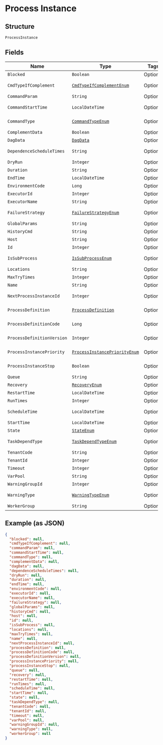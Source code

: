 
# Process Instance

## Structure

`ProcessInstance`

## Fields

| Name | Type | Tags | Description | Getter | Setter |
|  --- | --- | --- | --- | --- | --- |
| `Blocked` | `Boolean` | Optional | - | Boolean getBlocked() | setBlocked(Boolean blocked) |
| `CmdTypeIfComplement` | [`CmdTypeIfComplementEnum`](../../doc/models/cmd-type-if-complement-enum.md) | Optional | - | CmdTypeIfComplementEnum getCmdTypeIfComplement() | setCmdTypeIfComplement(CmdTypeIfComplementEnum cmdTypeIfComplement) |
| `CommandParam` | `String` | Optional | - | String getCommandParam() | setCommandParam(String commandParam) |
| `CommandStartTime` | `LocalDateTime` | Optional | - | LocalDateTime getCommandStartTime() | setCommandStartTime(LocalDateTime commandStartTime) |
| `CommandType` | [`CommandTypeEnum`](../../doc/models/command-type-enum.md) | Optional | - | CommandTypeEnum getCommandType() | setCommandType(CommandTypeEnum commandType) |
| `ComplementData` | `Boolean` | Optional | - | Boolean getComplementData() | setComplementData(Boolean complementData) |
| `DagData` | [`DagData`](../../doc/models/dag-data.md) | Optional | - | DagData getDagData() | setDagData(DagData dagData) |
| `DependenceScheduleTimes` | `String` | Optional | - | String getDependenceScheduleTimes() | setDependenceScheduleTimes(String dependenceScheduleTimes) |
| `DryRun` | `Integer` | Optional | - | Integer getDryRun() | setDryRun(Integer dryRun) |
| `Duration` | `String` | Optional | - | String getDuration() | setDuration(String duration) |
| `EndTime` | `LocalDateTime` | Optional | - | LocalDateTime getEndTime() | setEndTime(LocalDateTime endTime) |
| `EnvironmentCode` | `Long` | Optional | - | Long getEnvironmentCode() | setEnvironmentCode(Long environmentCode) |
| `ExecutorId` | `Integer` | Optional | - | Integer getExecutorId() | setExecutorId(Integer executorId) |
| `ExecutorName` | `String` | Optional | - | String getExecutorName() | setExecutorName(String executorName) |
| `FailureStrategy` | [`FailureStrategyEnum`](../../doc/models/failure-strategy-enum.md) | Optional | - | FailureStrategyEnum getFailureStrategy() | setFailureStrategy(FailureStrategyEnum failureStrategy) |
| `GlobalParams` | `String` | Optional | - | String getGlobalParams() | setGlobalParams(String globalParams) |
| `HistoryCmd` | `String` | Optional | - | String getHistoryCmd() | setHistoryCmd(String historyCmd) |
| `Host` | `String` | Optional | - | String getHost() | setHost(String host) |
| `Id` | `Integer` | Optional | - | Integer getId() | setId(Integer id) |
| `IsSubProcess` | [`IsSubProcessEnum`](../../doc/models/is-sub-process-enum.md) | Optional | - | IsSubProcessEnum getIsSubProcess() | setIsSubProcess(IsSubProcessEnum isSubProcess) |
| `Locations` | `String` | Optional | - | String getLocations() | setLocations(String locations) |
| `MaxTryTimes` | `Integer` | Optional | - | Integer getMaxTryTimes() | setMaxTryTimes(Integer maxTryTimes) |
| `Name` | `String` | Optional | - | String getName() | setName(String name) |
| `NextProcessInstanceId` | `Integer` | Optional | - | Integer getNextProcessInstanceId() | setNextProcessInstanceId(Integer nextProcessInstanceId) |
| `ProcessDefinition` | [`ProcessDefinition`](../../doc/models/process-definition.md) | Optional | - | ProcessDefinition getProcessDefinition() | setProcessDefinition(ProcessDefinition processDefinition) |
| `ProcessDefinitionCode` | `Long` | Optional | - | Long getProcessDefinitionCode() | setProcessDefinitionCode(Long processDefinitionCode) |
| `ProcessDefinitionVersion` | `Integer` | Optional | - | Integer getProcessDefinitionVersion() | setProcessDefinitionVersion(Integer processDefinitionVersion) |
| `ProcessInstancePriority` | [`ProcessInstancePriorityEnum`](../../doc/models/process-instance-priority-enum.md) | Optional | - | ProcessInstancePriorityEnum getProcessInstancePriority() | setProcessInstancePriority(ProcessInstancePriorityEnum processInstancePriority) |
| `ProcessInstanceStop` | `Boolean` | Optional | - | Boolean getProcessInstanceStop() | setProcessInstanceStop(Boolean processInstanceStop) |
| `Queue` | `String` | Optional | - | String getQueue() | setQueue(String queue) |
| `Recovery` | [`RecoveryEnum`](../../doc/models/recovery-enum.md) | Optional | - | RecoveryEnum getRecovery() | setRecovery(RecoveryEnum recovery) |
| `RestartTime` | `LocalDateTime` | Optional | - | LocalDateTime getRestartTime() | setRestartTime(LocalDateTime restartTime) |
| `RunTimes` | `Integer` | Optional | - | Integer getRunTimes() | setRunTimes(Integer runTimes) |
| `ScheduleTime` | `LocalDateTime` | Optional | - | LocalDateTime getScheduleTime() | setScheduleTime(LocalDateTime scheduleTime) |
| `StartTime` | `LocalDateTime` | Optional | - | LocalDateTime getStartTime() | setStartTime(LocalDateTime startTime) |
| `State` | [`StateEnum`](../../doc/models/state-enum.md) | Optional | - | StateEnum getState() | setState(StateEnum state) |
| `TaskDependType` | [`TaskDependTypeEnum`](../../doc/models/task-depend-type-enum.md) | Optional | - | TaskDependTypeEnum getTaskDependType() | setTaskDependType(TaskDependTypeEnum taskDependType) |
| `TenantCode` | `String` | Optional | - | String getTenantCode() | setTenantCode(String tenantCode) |
| `TenantId` | `Integer` | Optional | - | Integer getTenantId() | setTenantId(Integer tenantId) |
| `Timeout` | `Integer` | Optional | - | Integer getTimeout() | setTimeout(Integer timeout) |
| `VarPool` | `String` | Optional | - | String getVarPool() | setVarPool(String varPool) |
| `WarningGroupId` | `Integer` | Optional | - | Integer getWarningGroupId() | setWarningGroupId(Integer warningGroupId) |
| `WarningType` | [`WarningTypeEnum`](../../doc/models/warning-type-enum.md) | Optional | - | WarningTypeEnum getWarningType() | setWarningType(WarningTypeEnum warningType) |
| `WorkerGroup` | `String` | Optional | - | String getWorkerGroup() | setWorkerGroup(String workerGroup) |

## Example (as JSON)

```json
{
  "blocked": null,
  "cmdTypeIfComplement": null,
  "commandParam": null,
  "commandStartTime": null,
  "commandType": null,
  "complementData": null,
  "dagData": null,
  "dependenceScheduleTimes": null,
  "dryRun": null,
  "duration": null,
  "endTime": null,
  "environmentCode": null,
  "executorId": null,
  "executorName": null,
  "failureStrategy": null,
  "globalParams": null,
  "historyCmd": null,
  "host": null,
  "id": null,
  "isSubProcess": null,
  "locations": null,
  "maxTryTimes": null,
  "name": null,
  "nextProcessInstanceId": null,
  "processDefinition": null,
  "processDefinitionCode": null,
  "processDefinitionVersion": null,
  "processInstancePriority": null,
  "processInstanceStop": null,
  "queue": null,
  "recovery": null,
  "restartTime": null,
  "runTimes": null,
  "scheduleTime": null,
  "startTime": null,
  "state": null,
  "taskDependType": null,
  "tenantCode": null,
  "tenantId": null,
  "timeout": null,
  "varPool": null,
  "warningGroupId": null,
  "warningType": null,
  "workerGroup": null
}
```

